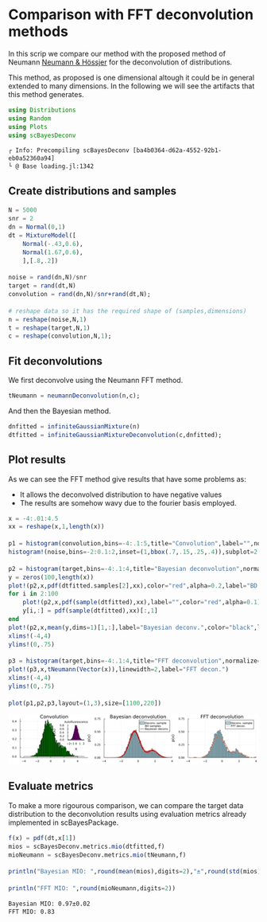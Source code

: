 # Comparison with FFT deconvolution methods

In this scrip we compare our method with the proposed method of Neumann [Neumann & Hössjer](https://www.tandfonline.com/doi/abs/10.1080/10485259708832708) for the deconvolution of distributions.

This method, as proposed is one dimensional altough it could be in general extended to many dimensions. In the following we will see the artifacts that this method generates.


```julia
using Distributions
using Random
using Plots
using scBayesDeconv
```

    ┌ Info: Precompiling scBayesDeconv [ba4b0364-d62a-4552-92b1-eb0a52360a94]
    └ @ Base loading.jl:1342


## Create distributions and samples


```julia
N = 5000
snr = 2
dn = Normal(0,1)
dt = MixtureModel([
    Normal(-.43,0.6),
    Normal(1.67,0.6),
    ],[.8,.2])

noise = rand(dn,N)/snr
target = rand(dt,N)
convolution = rand(dn,N)/snr+rand(dt,N);

# reshape data so it has the required shape of (samples,dimensions)
n = reshape(noise,N,1)
t = reshape(target,N,1)
c = reshape(convolution,N,1);
```

## Fit deconvolutions

We first deconvolve using the Neumann FFT method.


```julia
tNeumann = neumannDeconvolution(n,c);
```

And then the Bayesian method.


```julia
dnfitted = infiniteGaussianMixture(n)
dtfitted = infiniteGaussianMixtureDeconvolution(c,dnfitted);
```

## Plot results

As we can see the FFT method give results that have some problems as:

 - It allows the deconvolved distribution to have negative values
 - The results are somehow wavy due to the fourier basis employed.


```julia
x = -4:.01:4.5
xx = reshape(x,1,length(x))

p1 = histogram(convolution,bins=-4:.1:5,title="Convolution",label="",normalize=true,color="green",ylabel="p(x)",xlabel="x")
histogram!(noise,bins=-2:0.1:2,inset=(1,bbox(.7,.15,.25,.4)),subplot=2,bg_inside=nothing,label="",normalize=true,title="Autofluorescence",titlefontsize=8,color="magenta",ylabel="p(x)",xlabel="x")

p2 = histogram(target,bins=-4:.1:4,title="Bayesian deconvolution",normalize=true,color="lightblue",ylabel="p(x)",xlabel="x",label="Deconv. sample")
y = zeros(100,length(x))
plot!(p2,x,pdf(dtfitted.samples[2],xx),color="red",alpha=0.2,label="BD samples")
for i in 2:100
    plot!(p2,x,pdf(sample(dtfitted),xx),label="",color="red",alpha=0.1)
    y[i,:] = pdf(sample(dtfitted),xx)[:,1]
end
plot!(p2,x,mean(y,dims=1)[1,:],label="Bayesian deconv.",color="black",legendfontsize=8)
xlims!(-4,4)
ylims!(0,.75)

p3 = histogram(target,bins=-4:.1:4,title="FFT deconvolution",normalize=true,color="lightblue",ylabel="p(x)",xlabel="x",label="Deconv. sample")
plot!(p3,x,tNeumann(Vector(x)),linewidth=2,label="FFT decon.")
xlims!(-4,4)
ylims!(0,.75)

plot(p1,p2,p3,layout=(1,3),size=[1100,220])
```




    
![svg](Comparison%20with%20FFT%20deconvolution_files/Comparison%20with%20FFT%20deconvolution_9_0.svg)
    



## Evaluate metrics

To make a more rigourous comparison, we can compare the target data distribution to the deconvolution results using evaluation metrics already implemented in scBayesPackage.


```julia
f(x) = pdf(dt,x[1])
mios = scBayesDeconv.metrics.mio(dtfitted,f)
mioNeumann = scBayesDeconv.metrics.mio(tNeumann,f)

println("Bayesian MIO: ",round(mean(mios),digits=2),"±",round(std(mios),digits=2))

println("FFT MIO: ",round(mioNeumann,digits=2))
```

    Bayesian MIO: 0.97±0.02
    FFT MIO: 0.83

